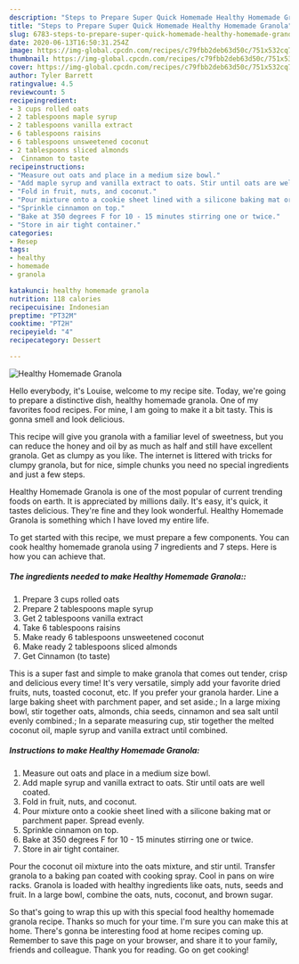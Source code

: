 ```yaml
---
description: "Steps to Prepare Super Quick Homemade Healthy Homemade Granola"
title: "Steps to Prepare Super Quick Homemade Healthy Homemade Granola"
slug: 6783-steps-to-prepare-super-quick-homemade-healthy-homemade-granola
date: 2020-06-13T16:50:31.254Z
image: https://img-global.cpcdn.com/recipes/c79fbb2deb63d50c/751x532cq70/healthy-homemade-granola-recipe-main-photo.jpg
thumbnail: https://img-global.cpcdn.com/recipes/c79fbb2deb63d50c/751x532cq70/healthy-homemade-granola-recipe-main-photo.jpg
cover: https://img-global.cpcdn.com/recipes/c79fbb2deb63d50c/751x532cq70/healthy-homemade-granola-recipe-main-photo.jpg
author: Tyler Barrett
ratingvalue: 4.5
reviewcount: 5
recipeingredient:
- 3 cups rolled oats
- 2 tablespoons maple syrup
- 2 tablespoons vanilla extract
- 6 tablespoons raisins
- 6 tablespoons unsweetened coconut
- 2 tablespoons sliced almonds
-  Cinnamon to taste
recipeinstructions:
- "Measure out oats and place in a medium size bowl."
- "Add maple syrup and vanilla extract to oats. Stir until oats are well coated."
- "Fold in fruit, nuts, and coconut."
- "Pour mixture onto a cookie sheet lined with a silicone baking mat or parchment paper. Spread evenly."
- "Sprinkle cinnamon on top."
- "Bake at 350 degrees F for 10 - 15 minutes stirring one or twice."
- "Store in air tight container."
categories:
- Resep
tags:
- healthy
- homemade
- granola

katakunci: healthy homemade granola
nutrition: 118 calories
recipecuisine: Indonesian
preptime: "PT32M"
cooktime: "PT2H"
recipeyield: "4"
recipecategory: Dessert

---
```



![Healthy Homemade Granola](https://img-global.cpcdn.com/recipes/c79fbb2deb63d50c/751x532cq70/healthy-homemade-granola-recipe-main-photo.jpg)

Hello everybody, it's Louise, welcome to my recipe site. Today, we're going to prepare a distinctive dish, healthy homemade granola. One of my favorites food recipes. For mine, I am going to make it a bit tasty. This is gonna smell and look delicious.

This recipe will give you granola with a familiar level of sweetness, but you can reduce the honey and oil by as much as half and still have excellent granola. Get as clumpy as you like. The internet is littered with tricks for clumpy granola, but for nice, simple chunks you need no special ingredients and just a few steps.

Healthy Homemade Granola is one of the most popular of current trending foods on earth. It is appreciated by millions daily. It's easy, it's quick, it tastes delicious. They're fine and they look wonderful. Healthy Homemade Granola is something which I have loved my entire life.


To get started with this recipe, we must prepare a few components. You can cook healthy homemade granola using 7 ingredients and 7 steps. Here is how you can achieve that.

##### The ingredients needed to make Healthy Homemade Granola::

1. Prepare 3 cups rolled oats
1. Prepare 2 tablespoons maple syrup
1. Get 2 tablespoons vanilla extract
1. Take 6 tablespoons raisins
1. Make ready 6 tablespoons unsweetened coconut
1. Make ready 2 tablespoons sliced almonds
1. Get  Cinnamon (to taste)


This is a super fast and simple to make granola that comes out tender, crisp and delicious every time! It&#39;s very versatile, simply add your favorite dried fruits, nuts, toasted coconut, etc. If you prefer your granola harder. Line a large baking sheet with parchment paper, and set aside.; In a large mixing bowl, stir together oats, almonds, chia seeds, cinnamon and sea salt until evenly combined.; In a separate measuring cup, stir together the melted coconut oil, maple syrup and vanilla extract until combined. 

##### Instructions to make Healthy Homemade Granola:

1. Measure out oats and place in a medium size bowl.
1. Add maple syrup and vanilla extract to oats. Stir until oats are well coated.
1. Fold in fruit, nuts, and coconut.
1. Pour mixture onto a cookie sheet lined with a silicone baking mat or parchment paper. Spread evenly.
1. Sprinkle cinnamon on top.
1. Bake at 350 degrees F for 10 - 15 minutes stirring one or twice.
1. Store in air tight container.


Pour the coconut oil mixture into the oats mixture, and stir until. Transfer granola to a baking pan coated with cooking spray. Cool in pans on wire racks. Granola is loaded with healthy ingredients like oats, nuts, seeds and fruit. In a large bowl, combine the oats, nuts, coconut, and brown sugar. 

So that's going to wrap this up with this special food healthy homemade granola recipe. Thanks so much for your time. I'm sure you can make this at home. There's gonna be interesting food at home recipes coming up. Remember to save this page on your browser, and share it to your family, friends and colleague. Thank you for reading. Go on get cooking!
